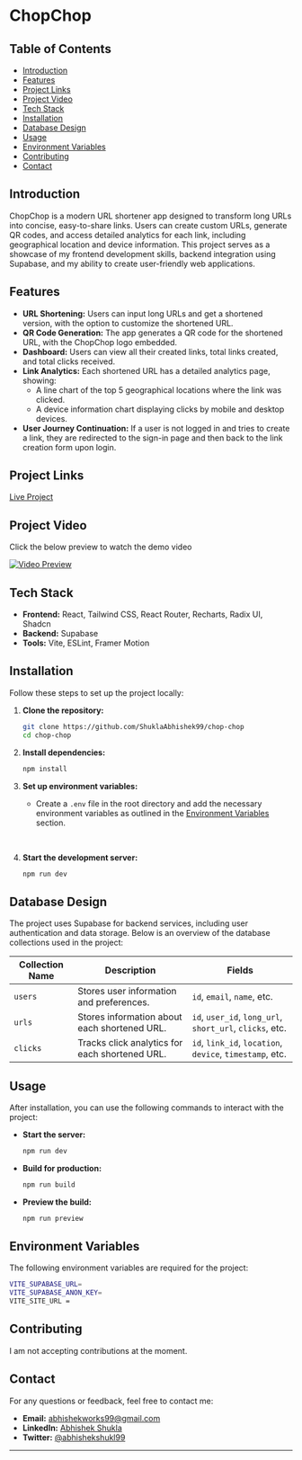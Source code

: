 # ChopChop

## Table of Contents

-   [Introduction](#introduction)
-   [Features](#features)
-   [Project Links](#project-links)
-   [Project Video](#project-video)
-   [Tech Stack](#tech-stack)
-   [Installation](#installation)
-   [Database Design](#database-design)
-   [Usage](#usage)
-   [Environment Variables](#environment-variables)
-   [Contributing](#contributing)
-   [Contact](#contact)

## Introduction

ChopChop is a modern URL shortener app designed to transform long URLs into concise, easy-to-share links. Users can create custom URLs, generate QR codes, and access detailed analytics for each link, including geographical location and device information. This project serves as a showcase of my frontend development skills, backend integration using Supabase, and my ability to create user-friendly web applications.

## Features

-   **URL Shortening:** Users can input long URLs and get a shortened version, with the option to customize the shortened URL.
-   **QR Code Generation:** The app generates a QR code for the shortened URL, with the ChopChop logo embedded.
-   **Dashboard:** Users can view all their created links, total links created, and total clicks received.
-   **Link Analytics:** Each shortened URL has a detailed analytics page, showing:
    -   A line chart of the top 5 geographical locations where the link was clicked.
    -   A device information chart displaying clicks by mobile and desktop devices.
-   **User Journey Continuation:** If a user is not logged in and tries to create a link, they are redirected to the sign-in page and then back to the link creation form upon login.

## Project Links

[Live Project](https://chopchop.abhishekshukla.xyz/)

## Project Video

Click the below preview to watch the demo video

[![Video Preview](https://img.youtube.com/vi/SJmNKcsE3Xs/0.jpg)](https://www.youtube.com/watch?v=SJmNKcsE3Xs)

## Tech Stack

-   **Frontend:** React, Tailwind CSS, React Router, Recharts, Radix UI, Shadcn
-   **Backend:** Supabase
-   **Tools:** Vite, ESLint, Framer Motion

## Installation

Follow these steps to set up the project locally:

1. **Clone the repository:**

    ```bash
    git clone https://github.com/ShuklaAbhishek99/chop-chop
    cd chop-chop
    ```

2. **Install dependencies:**

    ```bash
    npm install
    ```

3. **Set up environment variables:**

    - Create a `.env` file in the root directory and add the necessary environment variables as outlined in the [Environment Variables](#environment-variables) section.

    &nbsp;

4. **Start the development server:**

    ```bash
    npm run dev
    ```

## Database Design

The project uses Supabase for backend services, including user authentication and data storage. Below is an overview of the database collections used in the project:

| Collection Name | Description                                    | Fields                                                   |
| --------------- | ---------------------------------------------- | -------------------------------------------------------- |
| `users`         | Stores user information and preferences.       | `id`, `email`, `name`, etc.                              |
| `urls`          | Stores information about each shortened URL.   | `id`, `user_id`, `long_url`, `short_url`, `clicks`, etc. |
| `clicks`        | Tracks click analytics for each shortened URL. | `id`, `link_id`, `location`, `device`, `timestamp`, etc. |

## Usage

After installation, you can use the following commands to interact with the project:

-   **Start the server:**

    ```bash
    npm run dev
    ```

-   **Build for production:**

    ```bash
    npm run build
    ```

-   **Preview the build:**

    ```bash
    npm run preview
    ```

## Environment Variables

The following environment variables are required for the project:

```bash
VITE_SUPABASE_URL=
VITE_SUPABASE_ANON_KEY=
VITE_SITE_URL =
```

## Contributing

I am not accepting contributions at the moment.

## Contact

For any questions or feedback, feel free to contact me:

-   **Email:** abhishekworks99@gmail.com
-   **LinkedIn:** [Abhishek Shukla](https://www.linkedin.com/in/abhishek-shukla99/)
-   **Twitter:** [@abhishekshukl99](https://x.com/abhishekshukl99)

---
